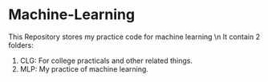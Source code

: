 # Machine-Learning
This Repository stores my practice code for machine learning \n
It contain 2 folders: 
1. CLG: For college practicals and other related things.
2. MLP: My practice of machine learning.
